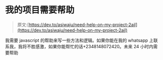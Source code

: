 # 我的项目需要帮助

> 原文:[https://dev.to/asiwaju/need-help-on-my-project-2ail](https://dev.to/asiwaju/need-help-on-my-project-2ail)

我需要 javascript 的帮助来写一些方法和逻辑。如果你能在我的 whatsapp 上联系我，我将不胜感激，如果你能帮忙的话+2348148072420。未来 24 小时内需要帮助